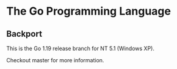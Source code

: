 # The Go Programming Language

## Backport

This is the Go 1.19 release branch for NT 5.1 (Windows XP).

Checkout master for more information.
